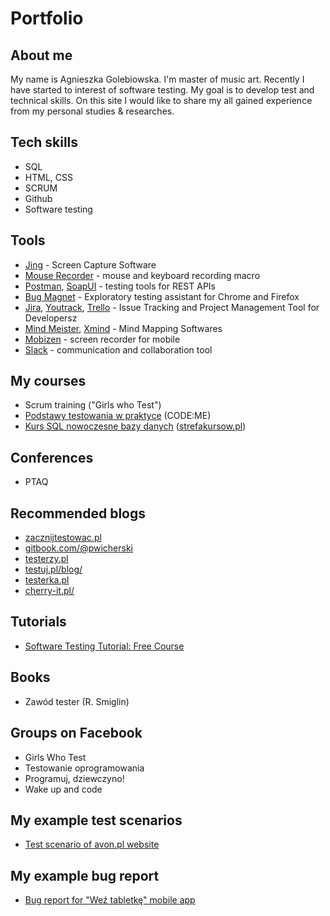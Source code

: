 # Portfolio

## About me

My name is Agnieszka Golebiowska. I'm master of music art. Recently I have started to interest of software testing. My goal is to develop test and technical skills. On this site I would like to share my all gained experience from my personal studies & researches.


## Tech skills

* SQL
* HTML, CSS
* SCRUM
* Github
* Software testing

## Tools

* [Jing](https://www.techsmith.com/jing-tool.html) - Screen Capture Software
* [Mouse Recorder](http://www.mouserecorder.com/) - mouse and keyboard recording macro
* [Postman](https://www.getpostman.com/), [SoapUI](https://www.soapui.org) - testing tools for REST APIs
* [Bug Magnet](https://bugmagnet.org/) - Exploratory testing assistant for Chrome and Firefox
* [Jira](https://jira.atlassian.com/), [Youtrack](https://www.jetbrains.com/youtrack/), [Trello](https://trello.com/) - Issue Tracking and Project Management Tool for Developersz
* [Mind Meister](https://www.mindmeister.com), [Xmind](http://www.xmind.net/) - Mind Mapping Softwares
* [Mobizen](https://www.mobizen.com/) - screen recorder for mobile
* [Slack](https://slack.com) - communication and collaboration tool

## My courses

* Scrum training ("Girls who Test")
* [Podstawy testowania w praktyce](http://codeme.pl/podstawy-testowania-w-praktyce/) (CODE:ME)
* [Kurs SQL nowoczesne bazy danych](https://strefakursow.pl/kursy/programowanie/kurs_sql_nowoczesne_bazy_danych.html) ([strefakursow.pl](https://strefakursow.pl/))
 
## Conferences 

* PTAQ

## Recommended blogs

* [zacznijtestowac.pl](http://zacznijtestowac.pl/)
* [gitbook.com/@pwicherski](https://www.gitbook.com/@pwicherski)
* [testerzy.pl](testerzy.pl)
* [testuj.pl/blog/](https://testuj.pl/blog/)
* [testerka.pl](www.testerka.pl)
* [cherry-it.pl/](http://cherry-it.pl/)

## Tutorials
* [Software Testing Tutorial: Free Course](https://www.guru99.com/software-testing.html)

## Books 

* Zawód tester (R. Smiglin)

## Groups on Facebook

* Girls Who Test 
* Testowanie oprogramowania
* Programuj, dziewczyno!
* Wake up and code


## My example test scenarios

* [Test scenario of avon.pl website](https://docs.google.com/document/d/1EMYW4SGwgu2c4MZe1TLVichmJTEiu2b_rI8zwZZpEYw/edit?usp=sharing)

## My example bug report

* [Bug report for "Weź tabletkę" mobile app](https://docs.google.com/document/d/1wt4e7TcBAwgP0DfWQAa1AiTKe51CIPLZCR8tZNdJ80g/edit)